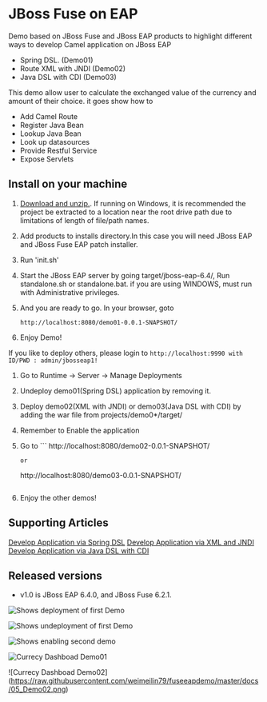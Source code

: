 JBoss Fuse on EAP
====================

Demo based on JBoss Fuse and JBoss EAP products to highlight different ways to develop Camel application on JBoss EAP

  * Spring DSL. (Demo01)
  * Route XML with JNDI (Demo02)
  * Java DSL with CDI (Demo03)

This demo allow user to calculate the exchanged value of the currency and amount of their choice. it goes show how to 
  
  * Add Camel Route
  * Register Java Bean
  * Lookup Java Bean
  * Look up datasources
  * Provide Restful Service
  * Expose Servlets

Install on your machine
----------------------------------

1. [Download and unzip.](https://github.com/weimeilin79/fuseeapdemo/archive/master.zip). If running on Windows, it is recommended the project be extracted to a location near the root drive path due to limitations of length of file/path names.

2. Add products to installs directory.In this case you will need JBoss EAP and JBoss Fuse EAP patch installer.

3. Run 'init.sh'

4. Start the JBoss EAP server by going target/jboss-eap-6.4/, Run standalone.sh or standalone.bat. if you are using WINDOWS, must run with Administrative privileges.

5. And you are ready to go. In your browser, goto  
     ```
     http://localhost:8080/demo01-0.0.1-SNAPSHOT/
     ```
6. Enjoy Demo!

If you like to deploy others, please login to 
  	 ```
  		http://localhost:9990 with ID/PWD : admin/jbosseap1!
     ```

1. Go to Runtime -> Server -> Manage Deployments

2. Undeploy demo01(Spring DSL) application by removing it.   

3. Deploy demo02(XML with JNDI) or demo03(Java DSL with CDI) by adding the war file from projects/demo0*/target/

4. Remember to Enable the application

5. Go to 
	   ```
     http://localhost:8080/demo02-0.0.1-SNAPSHOT/
     ```
     or 
     ```
     http://localhost:8080/demo03-0.0.1-SNAPSHOT/
     ```

12. Enjoy the other demos!



Supporting Articles
-------------------
[Develop Application via Spring DSL](http://wei-meilin.blogspot.com/2015/11/red-hat-jboss-fuse-3-ways-to-develop.html)
[Develop Application via XML and JNDI](http://wei-meilin.blogspot.com/2015/11/red-hat-jboss-fuse-3-ways-to-develop.html)
[Develop Application via Java DSL with CDI](http://wei-meilin.blogspot.com/2015/11/red-hat-jboss-fuse-3-ways-to-develop_13.html)


Released versions
-----------------

- v1.0 is JBoss EAP 6.4.0, and JBoss Fuse  6.2.1.



![Shows deployment of first Demo](https://raw.githubusercontent.com/weimeilin79/fuseeapdemo/master/docs/01_deploydemo01.png)

![Shows undeployment of first Demo](https://raw.githubusercontent.com/weimeilin79/fuseeapdemo/master/docs/02_removedemo01.png)

![Shows enabling second demo](https://raw.githubusercontent.com/weimeilin79/fuseeapdemo/master/docs/03_enabledemo02.png)

![Currecy Dashboad Demo01](https://raw.githubusercontent.com/weimeilin79/fuseeapdemo/master/docs/04_Demo01.png)

![Currecy Dashboad Demo02] (https://raw.githubusercontent.com/weimeilin79/fuseeapdemo/master/docs/05_Demo02.png)


